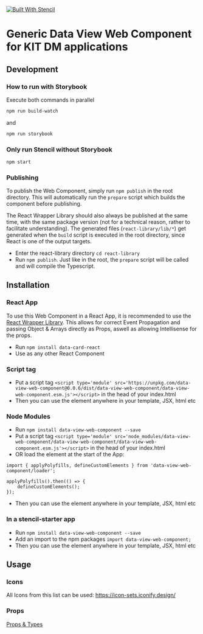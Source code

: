 [![Built With Stencil](https://img.shields.io/badge/-Built%20With%20Stencil-16161d.svg?logo=data%3Aimage%2Fsvg%2Bxml%3Bbase64%2CPD94bWwgdmVyc2lvbj0iMS4wIiBlbmNvZGluZz0idXRmLTgiPz4KPCEtLSBHZW5lcmF0b3I6IEFkb2JlIElsbHVzdHJhdG9yIDE5LjIuMSwgU1ZHIEV4cG9ydCBQbHVnLUluIC4gU1ZHIFZlcnNpb246IDYuMDAgQnVpbGQgMCkgIC0tPgo8c3ZnIHZlcnNpb249IjEuMSIgaWQ9IkxheWVyXzEiIHhtbG5zPSJodHRwOi8vd3d3LnczLm9yZy8yMDAwL3N2ZyIgeG1sbnM6eGxpbms9Imh0dHA6Ly93d3cudzMub3JnLzE5OTkveGxpbmsiIHg9IjBweCIgeT0iMHB4IgoJIHZpZXdCb3g9IjAgMCA1MTIgNTEyIiBzdHlsZT0iZW5hYmxlLWJhY2tncm91bmQ6bmV3IDAgMCA1MTIgNTEyOyIgeG1sOnNwYWNlPSJwcmVzZXJ2ZSI%2BCjxzdHlsZSB0eXBlPSJ0ZXh0L2NzcyI%2BCgkuc3Qwe2ZpbGw6I0ZGRkZGRjt9Cjwvc3R5bGU%2BCjxwYXRoIGNsYXNzPSJzdDAiIGQ9Ik00MjQuNywzNzMuOWMwLDM3LjYtNTUuMSw2OC42LTkyLjcsNjguNkgxODAuNGMtMzcuOSwwLTkyLjctMzAuNy05Mi43LTY4LjZ2LTMuNmgzMzYuOVYzNzMuOXoiLz4KPHBhdGggY2xhc3M9InN0MCIgZD0iTTQyNC43LDI5Mi4xSDE4MC40Yy0zNy42LDAtOTIuNy0zMS05Mi43LTY4LjZ2LTMuNkgzMzJjMzcuNiwwLDkyLjcsMzEsOTIuNyw2OC42VjI5Mi4xeiIvPgo8cGF0aCBjbGFzcz0ic3QwIiBkPSJNNDI0LjcsMTQxLjdIODcuN3YtMy42YzAtMzcuNiw1NC44LTY4LjYsOTIuNy02OC42SDMzMmMzNy45LDAsOTIuNywzMC43LDkyLjcsNjguNlYxNDEuN3oiLz4KPC9zdmc%2BCg%3D%3D&colorA=16161d&style=flat-square)](https://stenciljs.com)

# Generic Data View Web Component for KIT DM applications

## Development

### How to run with Storybook

Execute both commands in parallel

```bash
npm run build-watch
```

and

```bash
npm run storybook
```

### Only run Stencil without Storybook

```bash
npm start
```

### Publishing

To publish the Web Component, simply run `npm publish` in the root directory. This will automatically run the `prepare` script which builds the component before publishing.

The React Wrapper Library should also always be published at the same time, with the same package version (not for a technical reason, rather to facilitate understanding). The generated files (`react-library/lib/*`) get generated when the `build` script is executed in the root directory, since React is one of the output targets.

- Enter the react-library directory `cd react-library`
- Run `npm publish`. Just like in the root, the `prepare` script will be called and will compile the Typescript.

## Installation

### React App

To use this Web Component in a React App, it is recommended to use the [React Wrapper Library](https://www.npmjs.com/package/data-card-react). This allows for correct Event Propagation
and passing Object & Arrays directly as Props, aswell as allowing Intellisense for the props.

- Run `npm install data-card-react`
- Use as any other React Component

### Script tag

- Put a script tag `<script type='module' src='https://unpkg.com/data-view-web-component@0.0.6/dist/data-view-web-component/data-view-web-component.esm.js'></script>` in the head of your index.html
- Then you can use the element anywhere in your template, JSX, html etc

### Node Modules

- Run `npm install data-view-web-component --save`
- Put a script tag `<script type='module' src='node_modules/data-view-web-component/data-view-web-component/data-view-web-component.esm.js'></script>` in the head of your index.html
- OR load the element at the start of the App:

```
import { applyPolyfills, defineCustomElements } from 'data-view-web-component/loader';

applyPolyfills().then(() => {
    defineCustomElements();
});
```

- Then you can use the element anywhere in your template, JSX, html etc

### In a stencil-starter app

- Run `npm install data-view-web-component --save`
- Add an import to the npm packages `import data-view-web-component;`
- Then you can use the element anywhere in your template, JSX, html etc

## Usage

### Icons

All Icons from this list can be used:
https://icon-sets.iconify.design/

### Props

[Props & Types](src/components/data-card/readme.md)
